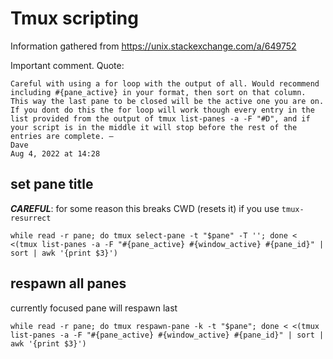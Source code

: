 # Tmux scripting

Information gathered from <https://unix.stackexchange.com/a/649752>

Important comment. Quote:

```text
Careful with using a for loop with the output of all. Would recommend including #{pane_active} in your format, then sort on that column. This way the last pane to be closed will be the active one you are on. If you dont do this the for loop will work though every entry in the list provided from the output of tmux list-panes -a -F "#D", and if your script is in the middle it will stop before the rest of the entries are complete. –
Dave
Aug 4, 2022 at 14:28
```

## set pane title

***CAREFUL***:
for some reason this breaks CWD (resets it) if you use `tmux-resurrect`

```text
while read -r pane; do tmux select-pane -t "$pane" -T ''; done < <(tmux list-panes -a -F "#{pane_active} #{window_active} #{pane_id}" | sort | awk '{print $3}')
```

## respawn all panes

currently focused pane will respawn last

```text
while read -r pane; do tmux respawn-pane -k -t "$pane"; done < <(tmux list-panes -a -F "#{pane_active} #{window_active} #{pane_id}" | sort | awk '{print $3}')
```
